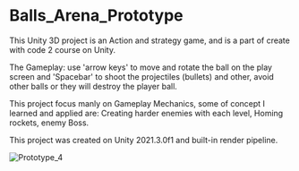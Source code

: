 # Balls_Arena_Prototype
 This Unity 3D project is an Action and strategy game, and is a part of create with code 2 course on Unity.
 
 The Gameplay: use 'arrow keys' to move and rotate the ball on the play screen and 'Spacebar' to shoot the projectiles (bullets) and other, avoid other balls or they  will destroy the player ball.
 
 This project focus manly on Gameplay Mechanics, some of concept I learned and applied are: Creating harder enemies with each level, Homing rockets, enemy Boss.
 
 This project was created on Unity 2021.3.0f1 and built-in render pipeline.
 
![Prototype_4](https://user-images.githubusercontent.com/101067760/209030865-90aa6ca8-03cd-468a-b564-4ec57708a467.png)
